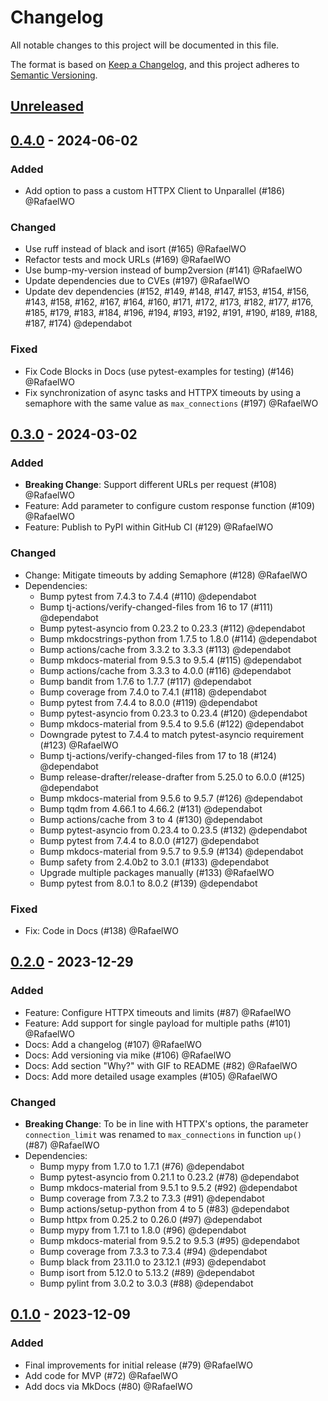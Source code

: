 # Changelog

All notable changes to this project will be documented in this file.

The format is based on [Keep a Changelog](https://keepachangelog.com/en/1.0.0/),
and this project adheres to [Semantic Versioning](https://semver.org/spec/v2.0.0.html).

<!--
Types of changes:
    Added for new features.
    Changed for changes in existing functionality.
    Deprecated for soon-to-be removed features.
    Removed for now removed features.
    Fixed for any bug fixes.
    Security in case of vulnerabilities.
-->

## [Unreleased]

## [0.4.0] - 2024-06-02

### Added
* Add option to pass a custom HTTPX Client to Unparallel (#186) @RafaelWO

### Changed
* Use ruff instead of black and isort (#165) @RafaelWO
* Refactor tests and mock URLs (#169) @RafaelWO
* Use bump-my-version instead of bump2version (#141) @RafaelWO
* Update dependencies due to CVEs (#197) @RafaelWO
* Update dev dependencies (#152, #149, #148, #147, #153, #154, #156, #143, #158, #162, #167, #164, #160, #171, #172, #173, #182, #177, #176, #185, #179, #183, #184, #196, #194, #193, #192, #191, #190, #189, #188, #187, #174) @dependabot

### Fixed
* Fix Code Blocks in Docs (use pytest-examples for testing) (#146) @RafaelWO
* Fix synchronization of async tasks and HTTPX timeouts by using a semaphore with the
same value as ``max_connections`` (#197) @RafaelWO

## [0.3.0] - 2024-03-02

### Added
* **Breaking Change**: Support different URLs per request (#108) @RafaelWO
* Feature: Add parameter to configure custom response function (#109) @RafaelWO
* Feature: Publish to PyPI within GitHub CI (#129) @RafaelWO

### Changed
* Change: Mitigate timeouts by adding Semaphore (#128) @RafaelWO
* Dependencies:
  * Bump pytest from 7.4.3 to 7.4.4 (#110) @dependabot
  * Bump tj-actions/verify-changed-files from 16 to 17 (#111) @dependabot
  * Bump pytest-asyncio from 0.23.2 to 0.23.3 (#112) @dependabot
  * Bump mkdocstrings-python from 1.7.5 to 1.8.0 (#114) @dependabot
  * Bump actions/cache from 3.3.2 to 3.3.3 (#113) @dependabot
  * Bump mkdocs-material from 9.5.3 to 9.5.4 (#115) @dependabot
  * Bump actions/cache from 3.3.3 to 4.0.0 (#116) @dependabot
  * Bump bandit from 1.7.6 to 1.7.7 (#117) @dependabot
  * Bump coverage from 7.4.0 to 7.4.1 (#118) @dependabot
  * Bump pytest from 7.4.4 to 8.0.0 (#119) @dependabot
  * Bump pytest-asyncio from 0.23.3 to 0.23.4 (#120) @dependabot
  * Bump mkdocs-material from 9.5.4 to 9.5.6 (#122) @dependabot
  * Downgrade pytest to 7.4.4 to match pytest-asyncio requirement (#123) @RafaelWO
  * Bump tj-actions/verify-changed-files from 17 to 18 (#124) @dependabot
  * Bump release-drafter/release-drafter from 5.25.0 to 6.0.0 (#125) @dependabot
  * Bump mkdocs-material from 9.5.6 to 9.5.7 (#126) @dependabot
  * Bump tqdm from 4.66.1 to 4.66.2 (#131) @dependabot
  * Bump actions/cache from 3 to 4 (#130) @dependabot
  * Bump pytest-asyncio from 0.23.4 to 0.23.5 (#132) @dependabot
  * Bump pytest from 7.4.4 to 8.0.0 (#127) @dependabot
  * Bump mkdocs-material from 9.5.7 to 9.5.9 (#134) @dependabot
  * Bump safety from 2.4.0b2 to 3.0.1 (#133) @dependabot
  * Upgrade multiple packages manually (#133) @RafaelWO
  * Bump pytest from 8.0.1 to 8.0.2 (#139) @dependabot

### Fixed
* Fix: Code in Docs (#138) @RafaelWO


## [0.2.0] - 2023-12-29

### Added
* Feature: Configure HTTPX timeouts and limits (#87) @RafaelWO
* Feature: Add support for single payload for multiple paths (#101) @RafaelWO
* Docs: Add a changelog (#107) @RafaelWO
* Docs: Add versioning via mike (#106) @RafaelWO
* Docs: Add section "Why?" with GIF to README (#82) @RafaelWO
* Docs: Add more detailed usage examples (#105) @RafaelWO

### Changed

* **Breaking Change**: To be in line with HTTPX's options, the parameter `connection_limit` was renamed to `max_connections` in function `up()` (#87) @RafaelWO
* Dependencies:
  * Bump mypy from 1.7.0 to 1.7.1 (#76) @dependabot
  * Bump pytest-asyncio from 0.21.1 to 0.23.2 (#78) @dependabot
  * Bump mkdocs-material from 9.5.1 to 9.5.2 (#92) @dependabot
  * Bump coverage from 7.3.2 to 7.3.3 (#91) @dependabot
  * Bump actions/setup-python from 4 to 5 (#83) @dependabot
  * Bump httpx from 0.25.2 to 0.26.0 (#97) @dependabot
  * Bump mypy from 1.7.1 to 1.8.0 (#96) @dependabot
  * Bump mkdocs-material from 9.5.2 to 9.5.3 (#95) @dependabot
  * Bump coverage from 7.3.3 to 7.3.4 (#94) @dependabot
  * Bump black from 23.11.0 to 23.12.1 (#93) @dependabot
  * Bump isort from 5.12.0 to 5.13.2 (#89) @dependabot
  * Bump pylint from 3.0.2 to 3.0.3 (#88) @dependabot


## [0.1.0] - 2023-12-09

### Added

* Final improvements for initial release (#79) @RafaelWO
* Add code for MVP (#72) @RafaelWO
* Add docs via MkDocs (#80) @RafaelWO


[unreleased]: https://github.com/RafaelWO/unparallel/compare/0.4.0...HEAD
[0.4.0]: https://github.com/RafaelWO/unparallel/compare/0.3.0...0.4.0
[0.3.0]: https://github.com/RafaelWO/unparallel/compare/0.2.0...0.3.0
[0.2.0]: https://github.com/RafaelWO/unparallel/compare/0.1.0...0.2.0
[0.1.0]: https://github.com/RafaelWO/unparallel/releases/tag/0.1.0
